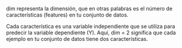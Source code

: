 dim representa la dimensión, que en otras palabras es el número de características (features) en tu conjunto de datos.

Cada característica es una variable independiente que se utiliza para predecir la variable dependiente (Y). Aquí, dim = 2 significa que cada ejemplo en tu conjunto de datos tiene dos características.